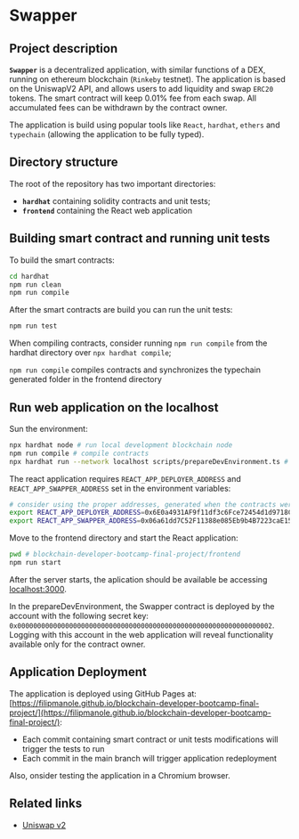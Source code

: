 # Swapper

## Project description

**`Swapper`** is a decentralized application, with similar functions of a DEX, running on ethereum blockchain (`Rinkeby` testnet). The application is based on the UniswapV2 API, and allows users to add liquidity and swap `ERC20` tokens. The smart contract will keep 0.01% fee from each swap. All accumulated fees can be withdrawn by the contract owner.

The application is build using popular tools like `React`, `hardhat`, `ethers` and `typechain` (allowing the application to be fully typed).

## Directory structure

The root of the repository has two important directories:
- **`hardhat`** containing solidity contracts and unit tests;
- **`frontend`** containing the React web application

## Building smart contract and running unit tests

To build the smart contracts:

```sh
cd hardhat
npm run clean
npm run compile
```
After the smart contracts are build you can run the unit tests:
```sh
npm run test
```

When compiling contracts, consider running `npm run compile` from the hardhat directory over `npx hardhat compile`; 

`npm run compile` compiles contracts and synchronizes the typechain generated folder in the frontend directory

## Run web application on the localhost

Sun the environment:

```sh
npx hardhat node # run local development blockchain node
npm run compile # compile contracts
npx hardhat run --network localhost scripts/prepareDevEnvironment.ts # deploy contracts
```

The react application requires `REACT_APP_DEPLOYER_ADDRESS` and `REACT_APP_SWAPPER_ADDRESS` set in the environment variables:

```sh
# consider using the proper addresses, generated when the contracts were deployed;
export REACT_APP_DEPLOYER_ADDRESS=0x6E0a4931AF9f11df3c6Fce72454d1d9718C002AC
export REACT_APP_SWAPPER_ADDRESS=0x06a61dd7C52F11388e085Eb9b4B7223caE15BBE9
```

Move to the frontend directory and start the React application:
```sh
pwd # blockchain-developer-bootcamp-final-project/frontend
npm run start
```

After the server starts, the aplication should be available be accessing [localhost:3000](localhost:3000).

In the prepareDevEnvironment, the Swapper contract is deployed by the account with the following secret key: `0x0000000000000000000000000000000000000000000000000000000000000002`. Logging with this account in the web application will reveal functionality available only for the contract owner.

## Application Deployment

The application is deployed using GitHub Pages at: [https://filipmanole.github.io/blockchain-developer-bootcamp-final-project/](https://filipmanole.github.io/blockchain-developer-bootcamp-final-project/):

- Each commit containing smart contract or unit tests modifications will trigger the tests to run
- Each commit in the main branch will trigger application redeployment

Also, onsider testing the application in a Chromium browser.

## Related links

- [Uniswap v2](https://uniswap.org/docs/v2/)